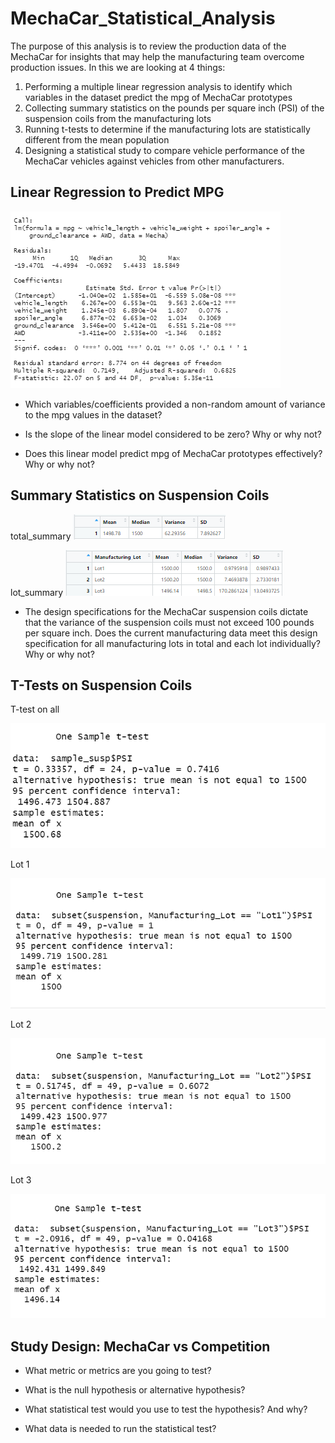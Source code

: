 # MechaCar_Statistical_Analysis
The purpose of this analysis is to review the production data of the MechaCar for insights that may help the manufacturing team overcome production issues.
In this we are looking at 4 things:
1. Performing a multiple linear regression analysis to identify which variables in the dataset predict the mpg of MechaCar prototypes
2. Collecting summary statistics on the pounds per square inch (PSI) of the suspension coils from the manufacturing lots
3. Running t-tests to determine if the manufacturing lots are statistically different from the mean population
4. Designing a statistical study to compare vehicle performance of the MechaCar vehicles against vehicles from other manufacturers.
## Linear Regression to Predict MPG
<img src=Images\linregres.png>

- Which variables/coefficients provided a non-random amount of variance to the mpg values in the dataset?

- Is the slope of the linear model considered to be zero? Why or why not?

- Does this linear model predict mpg of MechaCar prototypes effectively? Why or why not?


## Summary Statistics on Suspension Coils

total_summary
<img src=Images\total_summary.png>

lot_summary
<img src=Images\lot_summary.png>

- The design specifications for the MechaCar suspension coils dictate that the variance of the suspension coils must not exceed 100 pounds per square inch. Does the current manufacturing data meet this design specification for all manufacturing lots in total and each lot individually? Why or why not?

## T-Tests on Suspension Coils

T-test on all

<img src=Images\t-test.png>


Lot 1

<img src=Images\Lot1.png>

Lot 2

<img src=Images\Lot2.png>

Lot 3

<img src=Images\Lot3.png>


## Study Design: MechaCar vs Competition

- What metric or metrics are you going to test?

- What is the null hypothesis or alternative hypothesis?

- What statistical test would you use to test the hypothesis? And why?

- What data is needed to run the statistical test?
